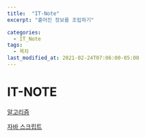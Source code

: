 ```yaml
---
title:  "IT-Note"
excerpt: "흩어진 정보를 조립하기"

categories:
  - IT_Note
tags:
  - 목차
last_modified_at: 2021-02-24T07:06:00-05:00
---
```


# IT-NOTE

[알고리즘](IT-NOTE/알고리즘.md)

[자바 스크립트](IT-NOTE/자바_스크립트.md)